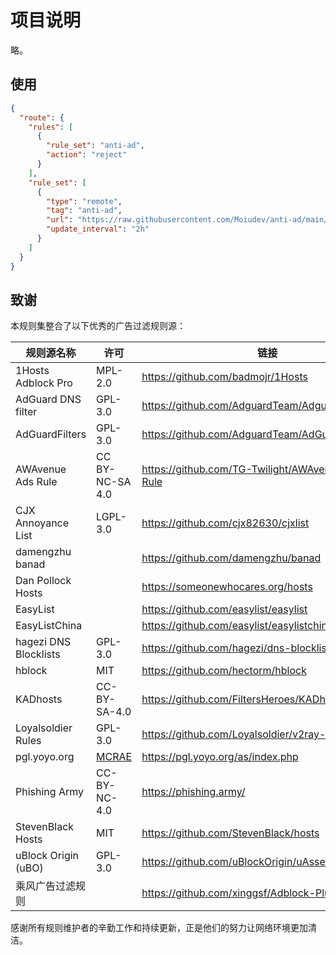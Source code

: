 # 项目说明

略。

## 使用
```json
{
  "route": {
    "rules": [
      {
        "rule_set": "anti-ad",
        "action": "reject"
      }
    ],
    "rule_set": [
      {
        "type": "remote",
        "tag": "anti-ad",
        "url": "https://raw.githubusercontent.com/Moiudev/anti-ad/main/ad.srs",
        "update_interval": "2h"
      }
    ]
  }
}
```

## 致谢

本规则集整合了以下优秀的广告过滤规则源：

| 规则源名称            | 许可                                   | 链接                                             |
| --------------------- | -------------------------------------- | ------------------------------------------------ |
| 1Hosts Adblock Pro    | MPL-2.0                                | https://github.com/badmojr/1Hosts                |
| AdGuard DNS filter    | GPL-3.0                                | https://github.com/AdguardTeam/AdguardSDNSFilter |
| AdGuardFilters        | GPL-3.0                                | https://github.com/AdguardTeam/AdGuardFilters    |
| AWAvenue Ads Rule     | CC BY-NC-SA 4.0                        | https://github.com/TG-Twilight/AWAvenue-Ads-Rule |
| CJX Annoyance List    | LGPL-3.0                               | https://github.com/cjx82630/cjxlist              |
| damengzhu banad       |                                        | https://github.com/damengzhu/banad               |
| Dan Pollock Hosts     |                                        | https://someonewhocares.org/hosts                |
| EasyList              |                                        | https://github.com/easylist/easylist             |
| EasyListChina         |                                        | https://github.com/easylist/easylistchina        |
| hagezi DNS Blocklists | GPL-3.0                                | https://github.com/hagezi/dns-blocklists         |
| hblock                | MIT                                    | https://github.com/hectorm/hblock                |
| KADhosts              | CC-BY-SA-4.0                           | https://github.com/FiltersHeroes/KADhosts        |
| Loyalsoldier Rules    | GPL-3.0                                | https://github.com/Loyalsoldier/v2ray-rules-dat  |
| pgl.yoyo.org          | [MCRAE](https://pgl.yoyo.org/license/) | https://pgl.yoyo.org/as/index.php                |
| Phishing Army         | CC-BY-NC-4.0                           | https://phishing.army/                           |
| StevenBlack Hosts     | MIT                                    | https://github.com/StevenBlack/hosts             |
| uBlock Origin (uBO)   | GPL-3.0                                | https://github.com/uBlockOrigin/uAssets          |
| 乘风广告过滤规则      |                                        | https://github.com/xinggsf/Adblock-Plus-Rule     |


感谢所有规则维护者的辛勤工作和持续更新，正是他们的努力让网络环境更加清洁。
